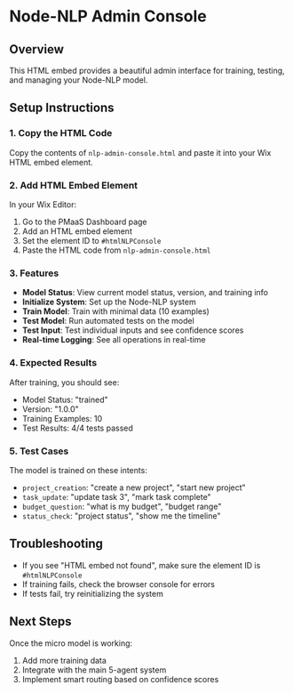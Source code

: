 # Node-NLP Admin Console

## Overview
This HTML embed provides a beautiful admin interface for training, testing, and managing your Node-NLP model.

## Setup Instructions

### 1. Copy the HTML Code
Copy the contents of `nlp-admin-console.html` and paste it into your Wix HTML embed element.

### 2. Add HTML Embed Element
In your Wix Editor:
1. Go to the PMaaS Dashboard page
2. Add an HTML embed element
3. Set the element ID to `#htmlNLPConsole`
4. Paste the HTML code from `nlp-admin-console.html`

### 3. Features
- **Model Status**: View current model status, version, and training info
- **Initialize System**: Set up the Node-NLP system
- **Train Model**: Train with minimal data (10 examples)
- **Test Model**: Run automated tests on the model
- **Test Input**: Test individual inputs and see confidence scores
- **Real-time Logging**: See all operations in real-time

### 4. Expected Results
After training, you should see:
- Model Status: "trained"
- Version: "1.0.0"
- Training Examples: 10
- Test Results: 4/4 tests passed

### 5. Test Cases
The model is trained on these intents:
- `project_creation`: "create a new project", "start new project"
- `task_update`: "update task 3", "mark task complete"
- `budget_question`: "what is my budget", "budget range"
- `status_check`: "project status", "show me the timeline"

## Troubleshooting
- If you see "HTML embed not found", make sure the element ID is `#htmlNLPConsole`
- If training fails, check the browser console for errors
- If tests fail, try reinitializing the system

## Next Steps
Once the micro model is working:
1. Add more training data
2. Integrate with the main 5-agent system
3. Implement smart routing based on confidence scores
